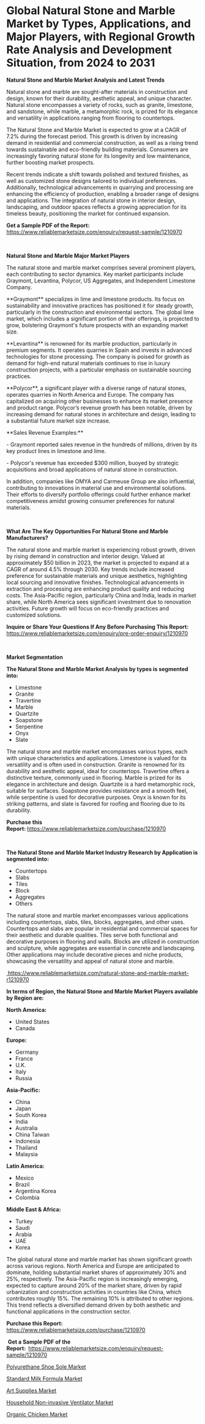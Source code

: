 <p><h1>Global Natural Stone and Marble Market by Types, Applications, and Major Players, with Regional Growth Rate Analysis and Development Situation, from 2024 to 2031</h1></p><p><strong>Natural Stone and Marble Market Analysis and Latest Trends</strong></p>
<p><p>Natural stone and marble are sought-after materials in construction and design, known for their durability, aesthetic appeal, and unique character. Natural stone encompasses a variety of rocks, such as granite, limestone, and sandstone, while marble, a metamorphic rock, is prized for its elegance and versatility in applications ranging from flooring to countertops.</p><p>The Natural Stone and Marble Market is expected to grow at a CAGR of 7.2% during the forecast period. This growth is driven by increasing demand in residential and commercial construction, as well as a rising trend towards sustainable and eco-friendly building materials. Consumers are increasingly favoring natural stone for its longevity and low maintenance, further boosting market prospects.</p><p>Recent trends indicate a shift towards polished and textured finishes, as well as customized stone designs tailored to individual preferences. Additionally, technological advancements in quarrying and processing are enhancing the efficiency of production, enabling a broader range of designs and applications. The integration of natural stone in interior design, landscaping, and outdoor spaces reflects a growing appreciation for its timeless beauty, positioning the market for continued expansion.</p></p>
<p><strong>Get a Sample PDF of the Report:&nbsp;</strong> <a href="https://www.reliablemarketsize.com/enquiry/request-sample/1210970?utm_campaign=1167&utm_medium=2&utm_source=Github&utm_content=ia&utm_term=16122024&utm_id=natural-stone-and-marble">https://www.reliablemarketsize.com/enquiry/request-sample/1210970</a></p>
<p>&nbsp;</p>
<p><strong>Natural Stone and Marble Major Market Players</strong></p>
<p><p>The natural stone and marble market comprises several prominent players, each contributing to sector dynamics. Key market participants include Graymont, Levantina, Polycor, US Aggregates, and Independent Limestone Company.</p><p>**Graymont** specializes in lime and limestone products. Its focus on sustainability and innovative practices has positioned it for steady growth, particularly in the construction and environmental sectors. The global lime market, which includes a significant portion of their offerings, is projected to grow, bolstering Graymont's future prospects with an expanding market size.</p><p>**Levantina** is renowned for its marble production, particularly in premium segments. It operates quarries in Spain and invests in advanced technologies for stone processing. The company is poised for growth as demand for high-end natural materials continues to rise in luxury construction projects, with a particular emphasis on sustainable sourcing practices.</p><p>**Polycor**, a significant player with a diverse range of natural stones, operates quarries in North America and Europe. The company has capitalized on acquiring other businesses to enhance its market presence and product range. Polycor’s revenue growth has been notable, driven by increasing demand for natural stones in architecture and design, leading to a substantial future market size increase.</p><p>**Sales Revenue Examples:**</p><p>- Graymont reported sales revenue in the hundreds of millions, driven by its key product lines in limestone and lime.</p><p>- Polycor's revenue has exceeded $300 million, buoyed by strategic acquisitions and broad applications of natural stone in construction.</p><p>In addition, companies like OMYA and Carmeuse Group are also influential, contributing to innovations in material use and environmental solutions. Their efforts to diversify portfolio offerings could further enhance market competitiveness amidst growing consumer preferences for natural materials.</p></p>
<p>&nbsp;</p>
<p><strong>What Are The Key Opportunities For Natural Stone and Marble Manufacturers?</strong></p>
<p><p>The natural stone and marble market is experiencing robust growth, driven by rising demand in construction and interior design. Valued at approximately $50 billion in 2023, the market is projected to expand at a CAGR of around 4.5% through 2030. Key trends include increased preference for sustainable materials and unique aesthetics, highlighting local sourcing and innovative finishes. Technological advancements in extraction and processing are enhancing product quality and reducing costs. The Asia-Pacific region, particularly China and India, leads in market share, while North America sees significant investment due to renovation activities. Future growth will focus on eco-friendly practices and customized solutions.</p></p>
<p><strong>Inquire or Share Your Questions If Any Before Purchasing This Report:</strong> <a href="https://www.reliablemarketsize.com/enquiry/pre-order-enquiry/1210970?utm_campaign=1167&utm_medium=2&utm_source=Github&utm_content=ia&utm_term=16122024&utm_id=natural-stone-and-marble">https://www.reliablemarketsize.com/enquiry/pre-order-enquiry/1210970</a></p>
<p>&nbsp;</p>
<p><strong>Market Segmentation</strong></p>
<p><strong>The Natural Stone and Marble Market Analysis by types is segmented into:</strong></p>
<p><ul><li>Limestone</li><li>Granite</li><li>Travertine</li><li>Marble</li><li>Quartzite</li><li>Soapstone</li><li>Serpentine</li><li>Onyx</li><li>Slate</li></ul></p>
<p><p>The natural stone and marble market encompasses various types, each with unique characteristics and applications. Limestone is valued for its versatility and is often used in construction. Granite is renowned for its durability and aesthetic appeal, ideal for countertops. Travertine offers a distinctive texture, commonly used in flooring. Marble is prized for its elegance in architecture and design. Quartzite is a hard metamorphic rock, suitable for surfaces. Soapstone provides resistance and a smooth feel, while serpentine is used for decorative purposes. Onyx is known for its striking patterns, and slate is favored for roofing and flooring due to its durability.</p></p>
<p><strong>Purchase this Report:&nbsp;</strong><a href="https://www.reliablemarketsize.com/purchase/1210970?utm_campaign=1167&utm_medium=2&utm_source=Github&utm_content=ia&utm_term=16122024&utm_id=natural-stone-and-marble">https://www.reliablemarketsize.com/purchase/1210970</a></p>
<p>&nbsp;</p>
<p><strong>The Natural Stone and Marble Market Industry Research by Application is segmented into:</strong></p>
<p><ul><li>Countertops</li><li>Slabs</li><li>Tiles</li><li>Block</li><li>Aggregates</li><li>Others</li></ul></p>
<p><p>The natural stone and marble market encompasses various applications including countertops, slabs, tiles, blocks, aggregates, and other uses. Countertops and slabs are popular in residential and commercial spaces for their aesthetic and durable qualities. Tiles serve both functional and decorative purposes in flooring and walls. Blocks are utilized in construction and sculpture, while aggregates are essential in concrete and landscaping. Other applications may include decorative pieces and niche products, showcasing the versatility and appeal of natural stone and marble.</p></p>
<p><a href="https://www.reliablemarketsize.com/natural-stone-and-marble-market-r1210970?utm_campaign=1167&utm_medium=2&utm_source=Github&utm_content=ia&utm_term=16122024&utm_id=natural-stone-and-marble">&nbsp;https://www.reliablemarketsize.com/natural-stone-and-marble-market-r1210970</a></p>
<p><strong>In terms of Region, the Natural Stone and Marble Market Players available by Region are:</strong></p>
<p>
    <p> <strong> North America: </strong>
        <ul>
            <li>United States</li>
            <li>Canada</li>
        </ul>
        </p> 
    <p> <strong> Europe: </strong>
        <ul>
            <li>Germany</li>
            <li>France</li>
            <li>U.K.</li>
            <li>Italy</li>
            <li>Russia</li>
        </ul>
        </p> 
    <p> <strong> Asia-Pacific: </strong>
        <ul>
            <li>China</li>
            <li>Japan</li>
            <li>South Korea</li>
            <li>India</li>
            <li>Australia</li>
            <li>China Taiwan</li>
            <li>Indonesia</li>
            <li>Thailand</li>
            <li>Malaysia</li>
        </ul>
        </p> 
    <p> <strong> Latin America: </strong>
        <ul>
            <li>Mexico</li>
            <li>Brazil</li>
            <li>Argentina Korea</li>
            <li>Colombia</li>
        </ul>
        </p> 
    <p> <strong> Middle East & Africa: </strong>
        <ul>
            <li>Turkey</li>
            <li>Saudi</li>
            <li>Arabia</li>
            <li>UAE</li>
            <li>Korea</li>
        </ul>
    </p>
    </p>
<p><p>The global natural stone and marble market has shown significant growth across various regions. North America and Europe are anticipated to dominate, holding substantial market shares of approximately 30% and 25%, respectively. The Asia-Pacific region is increasingly emerging, expected to capture around 20% of the market share, driven by rapid urbanization and construction activities in countries like China, which contributes roughly 15%. The remaining 10% is attributed to other regions. This trend reflects a diversified demand driven by both aesthetic and functional applications in the construction sector.</p></p>
<p><strong>Purchase this Report: </strong><a href="https://www.reliablemarketsize.com/purchase/1210970?utm_campaign=1167&utm_medium=2&utm_source=Github&utm_content=ia&utm_term=16122024&utm_id=natural-stone-and-marble">https://www.reliablemarketsize.com/purchase/1210970</a></p>
<p>&nbsp;<strong>Get a Sample PDF of the Report:&nbsp;&nbsp;</strong><a href="https://www.reliablemarketsize.com/enquiry/request-sample/1210970?utm_campaign=1167&utm_medium=2&utm_source=Github&utm_content=ia&utm_term=16122024&utm_id=natural-stone-and-marble">https://www.reliablemarketsize.com/enquiry/request-sample/1210970</a></p>
<p><strong></strong></p>
<p><p><a href="https://www.linkedin.com/pulse/insightful-polyurethane-shoe-sole-market-size-expected-cagr-vuowf?utm_campaign=1167&utm_medium=2&utm_source=Github&utm_content=ia&utm_term=16122024&utm_id=natural-stone-and-marble">Polyurethane Shoe Sole Market</a></p><p><a href="https://www.linkedin.com/pulse/impressive-global-standard-milk-formula-market-size-set-ceeye?utm_campaign=1167&utm_medium=2&utm_source=Github&utm_content=ia&utm_term=16122024&utm_id=natural-stone-and-marble">Standard Milk Formula Market</a></p><p><a href="https://www.linkedin.com/pulse/projected-48-cagr-art-supplies-market-2024-2031-trend-analysis-ajpqf?utm_campaign=1167&utm_medium=2&utm_source=Github&utm_content=ia&utm_term=16122024&utm_id=natural-stone-and-marble">Art Supplies Market</a></p><p><a href="https://github.com/mabutironaldo/Market-Research-Report-List-6/blob/main/household-non-invasive-ventilator-market.md?utm_campaign=1167&utm_medium=2&utm_source=Github&utm_content=ia&utm_term=16122024&utm_id=natural-stone-and-marble">Household Non-invasive Ventilator Market</a></p><p><a href="https://www.linkedin.com/pulse/projected-cagr-48-organic-chicken-market-analysis-production-pzu0e?utm_campaign=1167&utm_medium=2&utm_source=Github&utm_content=ia&utm_term=16122024&utm_id=natural-stone-and-marble">Organic Chicken Market</a></p></p>